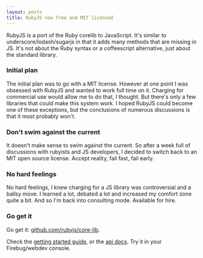 ```yaml
---
layout: posts
title: RubyJS now free and MIT licensed
---
```


RubyJS is a port of the Ruby corelib to JavaScript. It's similar to underscore/lodash/sugarjs in that it adds many  methods that are missing in JS. It's not about the Ruby syntax or a coffeescript alternative, just about the standard library.

### Initial plan

The initial plan was to go with a MIT license. However at one point I was obsessed with RubyJS and wanted to work full time on it. Charging for commercial use would allow me to do that, I thought. But there's only a few libraries that could make this system work. I hoped RubyJS could become one of these exceptions, but the conclusions of numerous discussions is that it most probably won't.

### Don't swim against the current

It doesn't make sense to swim against the current. So after a week full of discussions with rubyists and JS developers, I decided to switch back to an MIT open source license. Accept reality, fail fast, fail early.

### No hard feelings

No hard feelings, I knew charging for a JS library was controversial and a ballsy move. I learned a lot, debated a lot and increased my comfort zone quite a bit. And so I'm back into consulting mode. Available for hire.

### Go get it

Go get it: [github.com/rubyjs/core-lib](http://github.com/rubyjs/core-lib).

Check the [getting started guide](/gettings-started.html), or the [api docs](/doc/index.html). Try it in your Firebug/webdev console.